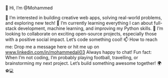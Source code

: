 👋 Hi, I’m @Mohammed

👀 I’m interested in building creative web apps, solving real-world problems, and exploring new tech!
🌱 I’m currently learning everything I can about full-stack development, machine learning, and improving my Python skills.
💞️ I’m looking to collaborate on exciting open-source projects, especially those with a positive social impact. Let’s code something cool!
📫 How to reach me: Drop me a message here or hit me up on www.linkedin.com/in/mohammedali03 Always happy to chat!
Fun fact: When I’m not coding, I’m probably playing football, travelling, or brainstorming my next project. Let’s build something awesome together! 🌍⚽💻
